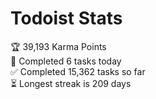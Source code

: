 
# Todoist Stats

<!-- TODO-IST:START -->
🏆  39,193 Karma Points           
🌸  Completed 6 tasks today           
✅  Completed 15,362 tasks so far           
⏳  Longest streak is 209 days
<!-- TODO-IST:END -->
